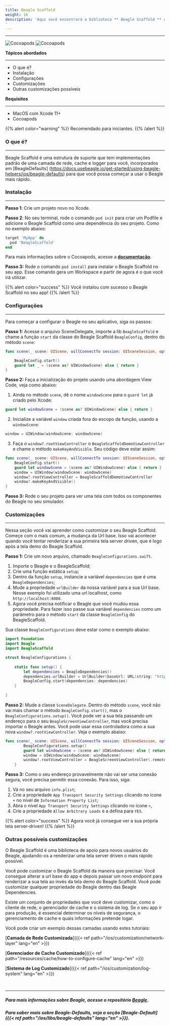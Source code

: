 ```yaml
---
title: Beagle Scaffold
weight: 16
description: 'Aqui você encontrará a biblioteca ** Beagle Scaffold ** que o ajudará a iniciar um projeto usando o Beagle no iOS. Possui quase todas as configurações necessárias para isso.
'
---
```


---

![Cocoapods](https://img.shields.io/cocoapods/v/BeagleScaffold?label=Beagle-Scaffold)
![Cocoapods](https://img.shields.io/cocoapods/v/Beagle?label=Beagle)

**Tópicos abordados**
<hr>

* O que é?
* Instalação
* Configurações
* Customizações
* Outras customizações possíveis

**Requisitos**
<hr>

* MacOS com Xcode 11+
* Cocoapods

{{% alert color="warning" %}}
Recomendado para iniciantes.
{{% /alert %}}

### O que é?
<hr>

Beagle Scaffold é uma estrutura de suporte que tem implementações padrão de uma camada de rede, cache e logger para você, incorporados em [BeagleDefaults] (https://docs.usebeagle.io/get-started/using-beagle-helpers/ios/beagle-defaults) para que você possa começar a usar o Beagle mais rápido.

### Instalação
<hr>

**Passo 1**: Crie um projeto novo no Xcode.

**Passo 2**: No seu terminal, rode o comando `pod init` para criar um Podfile e adicione o Beagle Scaffold como uma dependência do seu projeto. Como no exemplo abaixo:

```ruby
target 'MyApp' do
  pod 'BeagleScaffold'
end
```

Para mais informações sobre o Cocoapods, acesse a [**documentação**](https://guides.cocoapods.org/). 

**Passo 3:** Rode o comando `pod install` para instalar o Beagle Scaffold no seu app. Esse comando gera um Workspace e partir de agora é o que você irá utilizar. 

{{% alert color="success" %}}
Você instalou com sucesso o Beagle Scaffold no seu app!
{{% /alert %}}

### Configurações
<hr>
Para começar a configurar o Beagle no seu aplicativo, siga os passos: 

**Passo 1:** Acesse o arquivo SceneDelegate, importe a lib `BeagleScaffold` e chame a função  `start` da classe do Beagle Scaffold `BeagleConfig`, dentro do método `scene`:


```swift
func scene(_ scene: UIScene, willConnectTo session: UISceneSession, options connectionOptions: UIScene.ConnectionOptions) {

    BeagleConfig.start()
    guard let _ = (scene as? UIWindowScene) else { return }
}
```

**Passo 2:** Faça a inicialização do projeto usando uma abordagem View Code, veja como abaixo:

1. Ainda no método `scene`, dê o nome `windowScene` para o `guard let` já criado pelo Xcode:

```swift
guard let windowScene = (scene as? UIWindowScene) else { return }
```

2. Inicialize a variável `window` criada fora do escopo da função, usando a `windowScene`:

```swift
window = UIWindow(windowScene: windowScene)
```

3. Faça o `window?.rootViewController` o `BeagleScaffoldDemoViewController` e chame o método `makeKeyAndVisible`. Seu código deve estar assim:

```swift
func scene(_ scene: UIScene, willConnectTo session: UISceneSession, options connectionOptions: UIScene.ConnectionOptions) {
    BeagleConfig.start()
    guard let windowScene = (scene as? UIWindowScene) else { return }
    window = UIWindow(windowScene: windowScene)
    window?.rootViewController = BeagleScaffoldDemoViewController
    window?.makeKeyAndVisible()
}
```

**Passo 3:** Rode o seu projeto para ver uma tela com todos os componentes do Beagle no seu simulador.

### Customizações
<hr>

Nessa seção você vai aprender como customizar o seu Beagle Scaffold. 
Começe com o mais comum, a mudança da Url base. Isso vai acontecer quando você tentar renderizar a sua primeira tela server driven, que é logo após a tela demo do Beagle Scaffold.

**Passo 1:** Crie um novo arquivo, chamado `BeagleConfigurations.swift`.

1. Importe o Beagle e o BeagleScaffold;
2. Crie uma função estática `setup`;
3. Dentro da função `setup`, instancie a variável `dependencies` que é uma `BeagleDependencies`;
4. Mude a propriedade `urlBuilder` da nossa variável para a sua Url base. Nesse exemplo foi utilizado uma url localhost, como `http://localhost:8080`.
5. Agora você precisa notificar o Beagle que você mudou essa propriedade. Para fazer isso passe sua variável `dependencies` como um parâmetro para o método `start` da classe `BeagleConfig` do BeagleScaffold.

Sua classe `BeagleConfigurations` deve estar como o exemplo abaixo: 

```swift
import Foundation
import Beagle
import BeagleScaffold

struct BeagleConfigurations {
    
    static func setup() {
        let dependencies = BeagleDependencies()
        dependencies.urlBuilder = UrlBuilder(baseUrl: URL(string: "http://localhost:8080"))
        BeagleConfig.start(dependencies: dependencies)
    }
    
}
```
**Passo 2:** Mude a classe `SceneDelegate`. Dentro do método `scene`, você não vai mais chamar o método `BeagleConfig.start()`, mas o `BeagleConfigurations.setup()`. Você pode ver a sua tela passando um endereço para o seu `BeagleScreenViewController`, mas você precisa importar o Beagle antes. 
Você pode usar essa controladora como a sua nova `window?.rootViewController`. Veja o exemplo abaixo: 

```swift
func scene(_ scene: UIScene, willConnectTo session: UISceneSession, options connectionOptions: UIScene.ConnectionOptions) {
        BeagleConfigurations.setup()
        guard let windowScene = (scene as? UIWindowScene) else { return }
        window = UIWindow(windowScene: windowScene)
        window?.rootViewController = BeagleScreenViewController(.remote(.init(url: "/yourEndpoint")))
    }
```

**Passo 3:** Como o seu endereço provavelmente não vai ser uma conexão segura, você precisa permitir essa conexão. Para isso, siga: 

1. Vá no seu arquivo `info.plist`;
2. Crie a propriedade `App Transport Security Settings` clicando no ícone `+` no nível de `Information Property List`;
3. Abra o nível `App Transport Security Settings` clicando no ícone `>`, 
4. Crie a propriedade `Allow Arbitrary Loads` e a defina para `YES`.

{{% alert color="success" %}}
Agora você já consegue ver a sua própria tela server-driven! 
{{% /alert %}}

### Outras possíveis customizações

O Beagle Scaffold é uma biblioteca de apoio para novos usuários do Beagle, ajudando-os a renderizar uma tela server driven o mais rápido possível.

Você pode customizar o Beagle Scaffold da maneira que precisar. Você consegue alterar a url base do app e depois passar um novo endpoint para renderizar a sua tela ao invés da tela demo do Beagle Scaffold.
Você pode customizar qualquer propriedade do Beagle dentro das Beagle Dependencies.

Existe um conjunto de propriedades que você deve customizar, como o cliente de rede, o gerenciador de cache e o sistema de log. Se o seu app ir para produção, é essencial determinar os níveis de segurança, o gerenciamento de cache e quais informações pretende logar.

Você pode criar um exemplo dessas camadas usando estes tutoriais:

[**Camada de Rede Customizada**]({{< ref path="/ios/customization/network-layer" lang="en" >}})
<br>

[**Gerenciador de Cache Customizado**]({{< ref path="/resources/cache/how-to-configure-cache" lang="en" >}})
<br>

[**Sistema de Log Customizado**]({{< ref path="/ios/customization/log-system" lang="en" >}})

<br>
<hr>

##### Para mais informações sobre Beagle, acesse o repositório [Beagle](https://github.com/ZupIT/beagle).
##### Para saber mais sobre Beagle-Defaults, veja a seção [Beagle-Default]({{< ref path="/ios/libs/beagle-defaults" lang="en" >}}).
